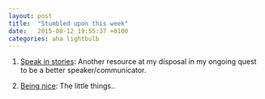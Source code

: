 ```yaml
---
layout: post
title:  "Stumbled upon this week"
date:   2015-08-12 19:55:37 +0100
categories: aha lightbulb
---
```


1. [Speak in stories](http://boz.com/articles/speak-in-stories.html): Another resource at my disposal in my ongoing quest to be a better speaker/communicator.

2. [Being nice](http://boz.com/articles/be-kind.html): The little things..
